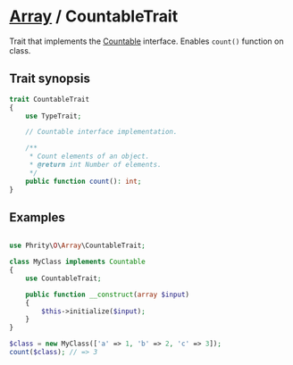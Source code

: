# [Array](../Array.md) / CountableTrait

Trait that implements the [Countable](https://www.php.net/manual/en/class.countable.php) interface.
Enables `count()` function on class.

## Trait synopsis

```php
trait CountableTrait
{
    use TypeTrait;

    // Countable interface implementation.

    /**
     * Count elements of an object.
     * @return int Number of elements.
     */
    public function count(): int;
}
```

## Examples

```php

use Phrity\O\Array\CountableTrait;

class MyClass implements Countable
{
    use CountableTrait;

    public function __construct(array $input)
    {
        $this->initialize($input);
    }
}

$class = new MyClass(['a' => 1, 'b' => 2, 'c' => 3]);
count($class); // => 3
```
